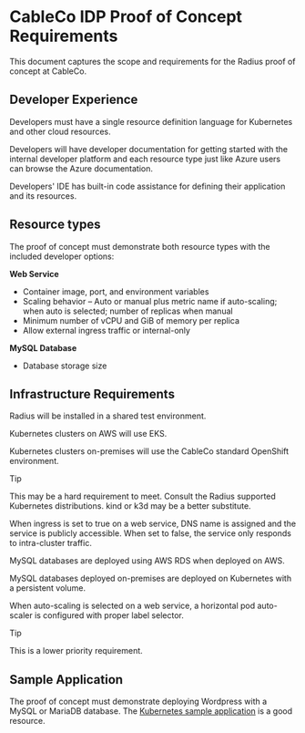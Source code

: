 # CableCo IDP Proof of Concept Requirements

This document captures the scope and requirements for the Radius proof of concept at CableCo. 

## Developer Experience

Developers must have a single resource definition language for Kubernetes and other cloud resources.

Developers will have developer documentation for getting started with the internal developer platform and each resource type just like Azure users can browse the Azure documentation.

Developers' IDE has built-in code assistance for defining their application and its resources.

## Resource types

The proof of concept must demonstrate both resource types with the included developer options:

**Web Service**

* Container image, port, and environment variables
* Scaling behavior – Auto or manual plus metric name if auto-scaling; when auto is selected; number of replicas when manual
* Minimum number of vCPU and GiB of memory per replica
* Allow external ingress traffic or internal-only

**MySQL Database**

* Database storage size

## Infrastructure Requirements

Radius will be installed in a shared test environment.

Kubernetes clusters on AWS will use EKS.

Kubernetes clusters on-premises will use the CableCo standard OpenShift environment.

> [!TIP]
>
> This may be a hard requirement to meet. Consult the Radius supported Kubernetes distributions. kind or k3d may be a better substitute.

When ingress is set to true on a web service, DNS name is assigned and the service is publicly accessible. When set to false, the service only responds to intra-cluster traffic.

MySQL databases are deployed using AWS RDS when deployed on AWS.

MySQL databases deployed on-premises are deployed on Kubernetes with a persistent volume.

When auto-scaling is selected on a web service, a horizontal pod auto-scaler is configured with proper label selector.

> [!TIP]
>
> This is a lower priority requirement.

## Sample Application

The proof of concept must demonstrate deploying Wordpress with a MySQL or MariaDB database. The [Kubernetes sample application](https://github.com/kubernetes/examples/tree/master/mysql-wordpress-pd) is a good resource.
